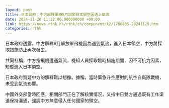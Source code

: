 ```yaml
---
layout: post
title: 日本政府：中方解釋軍機8月誤闖日本領空因遇上氣流
date: 2024-11-20 11:22:06.000000000 +08:00
link: https://news.rthk.hk/rthk/ch/component/k2/1780035-20241120.htm
categories: rthk
---
```


日本政府透露，中方解釋8月解放軍飛機因為遇到氣流，進入日本領空，中方將採取措施防止再次發生。

共同社稱，中方指飛機遭遇氣流，機組人員採取臨時措施期間，因不可抗力因素，短暫進入日本領空。

日本政府質疑中方的解釋難以想像。據稱，當時緊急升空應對的航空自衛隊戰機，未受到氣流影響。

中國外交部當時回應，相關部門正在了解核實情況，又指中日雙方通過既有工作渠道保持溝通，強調中方無意侵入任何國家的領空。

